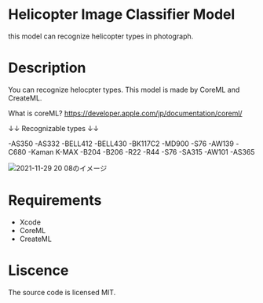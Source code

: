 # Helicopter Image Classifier Model
this model can recognize helicopter types in photograph.

# Description
You can recognize helocpter types.
This model is made by CoreML and CreateML.

What is coreML?
https://developer.apple.com/jp/documentation/coreml/

↓↓ Recognizable types ↓↓ 

-AS350
-AS332
-BELL412
-BELL430
-BK117C2
-MD900
-S76
-AW139
-C680
-Kaman K-MAX
-B204
-B206
-R22
-R44
-S76
-SA315
-AW101
-AS365

![2021-11-29 20 08のイメージ](https://user-images.githubusercontent.com/87939804/143857455-a64a9fbd-a066-4a54-ad59-8106eb09ea6a.jpg)


# Requirements
- Xcode
- CoreML
- CreateML


# Liscence
The source code is licensed MIT.
